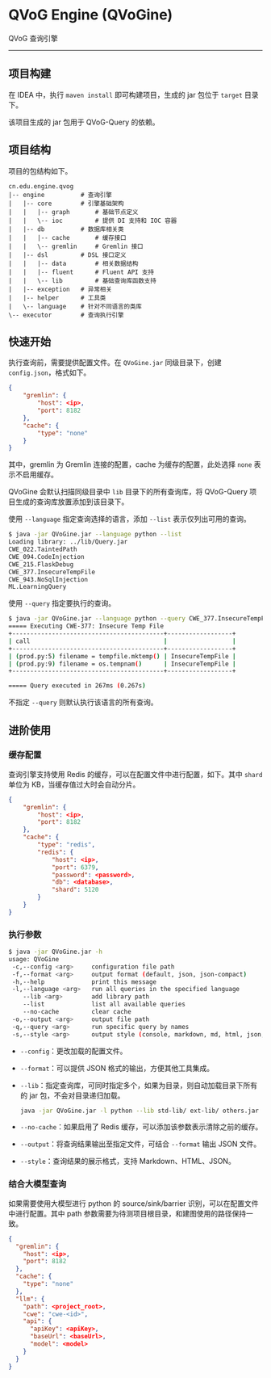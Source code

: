 # QVoG Engine (QVoGine)

QVoG 查询引擎

---

## 项目构建

在 IDEA 中，执行 `maven install` 即可构建项目，生成的 jar 包位于 `target` 目录下。

该项目生成的 jar 包用于 QVoG-Query 的依赖。

## 项目结构

项目的包结构如下。

```
cn.edu.engine.qvog
|-- engine          # 查询引擎
|   |-- core        # 引擎基础架构
|   |   |-- graph       # 基础节点定义
|   |   \-- ioc         # 提供 DI 支持和 IOC 容器
|   |-- db          # 数据库相关类  
|   |   |-- cache       # 缓存接口 
|   |   \-- gremlin     # Gremlin 接口
|   |-- dsl         # DSL 接口定义
|   |   |-- data        # 相关数据结构
|   |   |-- fluent      # Fluent API 支持
|   |   \-- lib         # 基础查询库函数支持
|   |-- exception   # 异常相关
|   |-- helper      # 工具类
|   \-- language    # 针对不同语言的类库
\-- executor        # 查询执行引擎
```

## 快速开始

执行查询前，需要提供配置文件。在 `QVoGine.jar` 同级目录下，创建 `config.json`，格式如下。

```json
{
    "gremlin": {
        "host": <ip>,
        "port": 8182
    },
    "cache": {
        "type": "none"
    }
}
```

其中，gremlin 为 Gremlin 连接的配置，cache 为缓存的配置，此处选择 `none` 表示不启用缓存。

QVoGine 会默认扫描同级目录中 `lib` 目录下的所有查询库，将 QVoG-Query
项目生成的查询库放置添加到该目录下。

使用 `--language` 指定查询选择的语言，添加 `--list` 表示仅列出可用的查询。

```bash
$ java -jar QVoGine.jar --language python --list
Loading library: ../lib/Query.jar
CWE_022.TaintedPath
CWE_094.CodeInjection
CWE_215.FlaskDebug
CWE_377.InsecureTempFile
CWE_943.NoSqlInjection
ML.LearningQuery
```

使用 `--query` 指定要执行的查询。

```bash
$ java -jar QVoGine.jar --language python --query CWE_377.InsecureTempFile
===== Executing CWE-377: Insecure Temp File
+------------------------------------------+------------------+
| call                                     |                  |
+------------------------------------------+------------------+
| (prod.py:5) filename = tempfile.mktemp() | InsecureTempFile |
| (prod.py:9) filename = os.tempnam()      | InsecureTempFile |
+------------------------------------------+------------------+

===== Query executed in 267ms (0.267s)
```

不指定 `--query` 则默认执行该语言的所有查询。

## 进阶使用

### 缓存配置

查询引擎支持使用 Redis 的缓存，可以在配置文件中进行配置，如下。其中 `shard` 单位为 KB，当缓存值过大时会自动分片。

```json
{
    "gremlin": {
        "host": <ip>,
        "port": 8182
    },
    "cache": {
        "type": "redis",
        "redis": {
            "host": <ip>,
            "port": 6379,
            "password": <password>,
            "db": <database>,
            "shard": 5120
        }
    }
}
```

### 执行参数

```bash
$ java -jar QVoGine.jar -h
usage: QVoGine
 -c,--config <arg>     configuration file path
 -f,--format <arg>     output format (default, json, json-compact)
 -h,--help             print this message
 -l,--language <arg>   run all queries in the specified language
    --lib <arg>        add library path
    --list             list all available queries
    --no-cache         clear cache
 -o,--output <arg>     output file path
 -q,--query <arg>      run specific query by names
 -s,--style <arg>      output style (console, markdown, md, html, json, json-compact)
```

- `--config`：更改加载的配置文件。

- `--format`：可以提供 JSON 格式的输出，方便其他工具集成。

- `--lib`：指定查询库，可同时指定多个，如果为目录，则自动加载目录下所有的 jar 包，不会对目录递归加载。

  ```bash
  java -jar QVoGine.jar -l python --lib std-lib/ ext-lib/ others.jar
  ```

- `--no-cache`：如果启用了 Redis 缓存，可以添加该参数表示清除之前的缓存。

- `--output`：将查询结果输出至指定文件，可结合 `--format` 输出 JSON 文件。

- `--style`：查询结果的展示格式，支持 Markdown、HTML、JSON。

### 结合大模型查询

如果需要使用大模型进行 python 的 source/sink/barrier 识别，可以在配置文件中进行配置。其中 path 参数需要为待测项目根目录，和建图使用的路径保持一致。

```json
{
  "gremlin": {
    "host": <ip>,
    "port": 8182
  },
  "cache": {
    "type": "none"
  },
  "llm": {
    "path": <project_root>,
    "cwe": "cwe-<id>",
    "api": {
      "apiKey": <apiKey>,
      "baseUrl": <baseUrl>,
      "model": <model>
    }
  }
}
```

